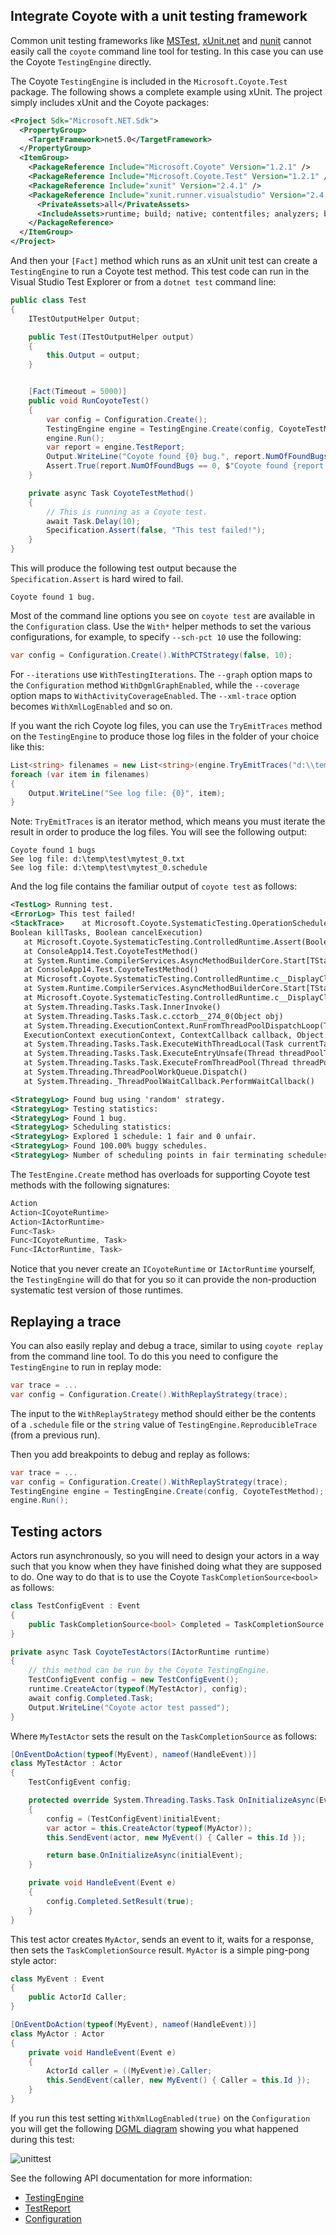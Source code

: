 ## Integrate Coyote with a unit testing framework

Common unit testing frameworks like
[MSTest](https://docs.microsoft.com/en-us/dotnet/concepts/testing/unit-testing-with-mstest),
[xUnit.net](https://xunit.net/) and [nunit](https://nunit.org/) cannot easily call the `coyote`
command line tool for testing. In this case you can use the Coyote `TestingEngine` directly.

The Coyote `TestingEngine` is included in the `Microsoft.Coyote.Test` package. The following shows
a complete example using xUnit. The project simply includes xUnit and the Coyote packages:

```xml
<Project Sdk="Microsoft.NET.Sdk">
  <PropertyGroup>
    <TargetFramework>net5.0</TargetFramework>
  </PropertyGroup>
  <ItemGroup>
    <PackageReference Include="Microsoft.Coyote" Version="1.2.1" />
    <PackageReference Include="Microsoft.Coyote.Test" Version="1.2.1" />
    <PackageReference Include="xunit" Version="2.4.1" />
    <PackageReference Include="xunit.runner.visualstudio" Version="2.4.2">
      <PrivateAssets>all</PrivateAssets>
      <IncludeAssets>runtime; build; native; contentfiles; analyzers; buildtransitive</IncludeAssets>
    </PackageReference>
  </ItemGroup>
</Project>
```

And then your `[Fact]` method which runs as an xUnit unit test can create a `TestingEngine` to run a
Coyote test method.  This test code can run in the Visual Studio Test Explorer or from a `dotnet
test` command line:

```c#
public class Test
{
    ITestOutputHelper Output;

    public Test(ITestOutputHelper output)
    {
        this.Output = output;
    }


    [Fact(Timeout = 5000)]
    public void RunCoyoteTest()
    {
        var config = Configuration.Create();
        TestingEngine engine = TestingEngine.Create(config, CoyoteTestMethod);
        engine.Run();
        var report = engine.TestReport;
        Output.WriteLine("Coyote found {0} bug.", report.NumOfFoundBugs);
        Assert.True(report.NumOfFoundBugs == 0, $"Coyote found {report.NumOfFoundBugs} bug(s).");
    }

    private async Task CoyoteTestMethod()
    {
        // This is running as a Coyote test.
        await Task.Delay(10);
        Specification.Assert(false, "This test failed!");
    }
}
```

This will produce the following test output because the `Specification.Assert` is hard wired to
fail.

```plain
Coyote found 1 bug.
```

Most of the command line options you see on `coyote test` are available in the `Configuration`
class. Use the `With*` helper methods to set the various configurations, for example, to specify
`--sch-pct 10` use the following:

```c#
var config = Configuration.Create().WithPCTStrategy(false, 10);
```

For `--iterations` use `WithTestingIterations`. The `--graph` option maps to the `Configuration`
method `WithDgmlGraphEnabled`, while the `--coverage` option maps to `WithActivityCoverageEnabled`.
The `--xml-trace` option becomes `WithXmlLogEnabled` and so on.

If you want the rich Coyote log files, you can use the `TryEmitTraces` method on the `TestingEngine`
to produce those log files in the folder of your choice like this:

```c#
List<string> filenames = new List<string>(engine.TryEmitTraces("d:\\temp\\test", "mytest"));
foreach (var item in filenames)
{
    Output.WriteLine("See log file: {0}", item);
}
```

Note: `TryEmitTraces` is an iterator method, which means you must iterate the result in order to
produce the log files.  You will see the following output:
```plain
Coyote found 1 bugs
See log file: d:\temp\test\mytest_0.txt
See log file: d:\temp\test\mytest_0.schedule
```

And the log file contains the familiar output of `coyote test` as follows:

```xml
<TestLog> Running test.
<ErrorLog> This test failed!
<StackTrace>    at Microsoft.Coyote.SystematicTesting.OperationScheduler.NotifyAssertionFailure(String text,
Boolean killTasks, Boolean cancelExecution)
   at Microsoft.Coyote.SystematicTesting.ControlledRuntime.Assert(Boolean predicate, String s, Object[] args)
   at ConsoleApp14.Test.CoyoteTestMethod()
   at System.Runtime.CompilerServices.AsyncMethodBuilderCore.Start[TStateMachine](TStateMachine stateMachine)
   at ConsoleApp14.Test.CoyoteTestMethod()
   at Microsoft.Coyote.SystematicTesting.ControlledRuntime.c__DisplayClass21_0.RunTestb__0d.MoveNext()
   at System.Runtime.CompilerServices.AsyncMethodBuilderCore.Start[TStateMachine](TStateMachine stateMachine)
   at Microsoft.Coyote.SystematicTesting.ControlledRuntime.c__DisplayClass21_0.RunTestb__0()
   at System.Threading.Tasks.Task.InnerInvoke()
   at System.Threading.Tasks.Task.c.cctorb__274_0(Object obj)
   at System.Threading.ExecutionContext.RunFromThreadPoolDispatchLoop(Thread threadPoolThread,
   ExecutionContext executionContext, ContextCallback callback, Object state)
   at System.Threading.Tasks.Task.ExecuteWithThreadLocal(Task currentTaskSlot, Thread threadPoolThread)
   at System.Threading.Tasks.Task.ExecuteEntryUnsafe(Thread threadPoolThread)
   at System.Threading.Tasks.Task.ExecuteFromThreadPool(Thread threadPoolThread)
   at System.Threading.ThreadPoolWorkQueue.Dispatch()
   at System.Threading._ThreadPoolWaitCallback.PerformWaitCallback()

<StrategyLog> Found bug using 'random' strategy.
<StrategyLog> Testing statistics:
<StrategyLog> Found 1 bug.
<StrategyLog> Scheduling statistics:
<StrategyLog> Explored 1 schedule: 1 fair and 0 unfair.
<StrategyLog> Found 100.00% buggy schedules.
<StrategyLog> Number of scheduling points in fair terminating schedules: 3 (min), 3 (avg), 3 (max).
```

The `TestEngine.Create` method has overloads for supporting Coyote test methods with
the following signatures:

```c#
Action
Action<ICoyoteRuntime>
Action<IActorRuntime>
Func<Task>
Func<ICoyoteRuntime, Task>
Func<IActorRuntime, Task>
```

Notice that you never create an `ICoyoteRuntime` or `IActorRuntime` yourself, the `TestingEngine`
will do that for you so it can provide the non-production systematic test version of those runtimes.

## Replaying a trace

You can also easily replay and debug a trace, similar to using `coyote replay` from the command line
tool. To do this you need to configure the `TestingEngine` to run in replay mode:
```c#
var trace = ...
var config = Configuration.Create().WithReplayStrategy(trace);
```
The input to the `WithReplayStrategy` method should either be the contents of a `.schedule` file or
the `string` value of `TestingEngine.ReproducibleTrace` (from a previous run).

Then you add breakpoints to debug and replay as follows:

```c#
var trace = ...
var config = Configuration.Create().WithReplayStrategy(trace);
TestingEngine engine = TestingEngine.Create(config, CoyoteTestMethod);
engine.Run();
```

## Testing actors

Actors run asynchronously, so you will need to design your actors in a way such that you know when
they have finished doing what they are supposed to do. One way to do that is to use the Coyote
`TaskCompletionSource<bool>` as follows:

```c#
class TestConfigEvent : Event
{
    public TaskCompletionSource<bool> Completed = TaskCompletionSource.Create<bool>();
}

private async Task CoyoteTestActors(IActorRuntime runtime)
{
    // this method can be run by the Coyote TestingEngine.
    TestConfigEvent config = new TestConfigEvent();
    runtime.CreateActor(typeof(MyTestActor), config);
    await config.Completed.Task;
    Output.WriteLine("Coyote actor test passed");
}
```

Where `MyTestActor` sets the result on the `TaskCompletionSource` as follows:

```c#
[OnEventDoAction(typeof(MyEvent), nameof(HandleEvent))]
class MyTestActor : Actor
{
    TestConfigEvent config;

    protected override System.Threading.Tasks.Task OnInitializeAsync(Event initialEvent)
    {
        config = (TestConfigEvent)initialEvent;
        var actor = this.CreateActor(typeof(MyActor));
        this.SendEvent(actor, new MyEvent() { Caller = this.Id });

        return base.OnInitializeAsync(initialEvent);
    }

    private void HandleEvent(Event e)
    {
        config.Completed.SetResult(true);
    }
}
```

This test actor creates `MyActor`, sends an event to it, waits for a response, then sets
the `TaskCompletionSource` result.  `MyActor` is a simple ping-pong style actor:

```c#
class MyEvent : Event
{
    public ActorId Caller;
}

[OnEventDoAction(typeof(MyEvent), nameof(HandleEvent))]
class MyActor : Actor
{
    private void HandleEvent(Event e)
    {
        ActorId caller = ((MyEvent)e).Caller;
        this.SendEvent(caller, new MyEvent() { Caller = this.Id });
    }
}
```

If you run this test setting `WithXmlLogEnabled(true)` on the `Configuration` you will get the
following [DGML diagram](generate-dgml.md) showing you what happened during this test:

![unittest](../assets/images/unittest.svg)

See the following API documentation for more information:

- [TestingEngine](../ref/Microsoft.Coyote.SystematicTesting/TestingEngine.md)
- [TestReport](../ref/Microsoft.Coyote.SystematicTesting/TestReport.md)
- [Configuration](../ref/Microsoft.Coyote/Configuration.md)
